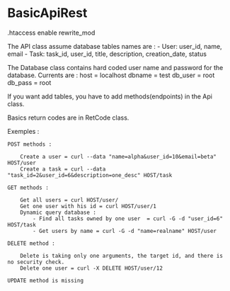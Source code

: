 # BasicApiRest

.htaccess enable rewrite_mod 

The API class assume database tables names are :
	- User: user_id, name, email
	- Task: task_id, user_id, title, description, creation_date, status

The Database class contains hard coded user name and password for the database. 
	Currents are :
		host = localhost
		dbname = test
		db_user = root
		db_pass = root

If you want add tables, you have to add methods(endpoints) in the Api class.

Basics return codes are in RetCode class.

Exemples :

	POST methods :

		Create a user = curl --data "name=alpha&user_id=10&email=beta" HOST/user
		Create a task = curl --data "task_id=2&user_id=6&description=one_desc" HOST/task

	GET methods :

		Get all users = curl HOST/user/
		Get one user with his id = curl HOST/user/1
		Dynamic query database :
			- Find all tasks owned by one user  = curl -G -d "user_id=6" HOST/task
			- Get users by name = curl -G -d "name=realname" HOST/user

	DELETE method :

		Delete is taking only one arguments, the target id, and there is no security check.
		Delete one user = curl -X DELETE HOST/user/12 

	UPDATE method is missing
